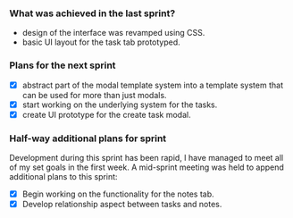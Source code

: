 ### What was achieved in the last sprint?

- design of the interface was revamped using CSS.
- basic UI layout for the task tab prototyped.

### Plans for the next sprint

- [x] abstract part of the modal template system into a template system that can be used for more than just modals.
- [x] start working on the underlying system for the tasks.
- [x]  create UI prototype for the create task modal.

### Half-way additional plans for sprint

Development during this sprint has been rapid, I have managed to meet all of my set goals in the first week.
A mid-sprint meeting was held to append additional plans to this sprint:

- [x] Begin working on the functionality for the notes tab.
- [x] Develop relationship aspect between tasks and notes.